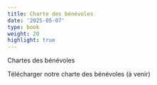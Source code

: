 ```yaml
---
title: Charte des bénévoles
date: '2025-05-07'
type: book
weight: 20
highlight: true
---
```


Chartes des bénévoles

<!--more-->

Télécharger notre charte des bénévoles (à venir)
